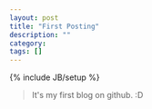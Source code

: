 ```yaml
---
layout: post
title: "First Posting"
description: ""
category: 
tags: []
---
```

{% include JB/setup %}

> It's my first blog on github. :D 
